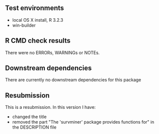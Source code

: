 ## Test environments
* local OS X install, R 3.2.3
* win-builder 

## R CMD check results
There were no ERRORs, WARNINGs or NOTEs. 

## Downstream dependencies
There are currently no downstream dependencies for this package

## Resubmission
This is a resubmission. In this version I have:

* changed the title 
* removed the part  "The 'survminer' package provides functions for"  in the DESCRIPTION file

